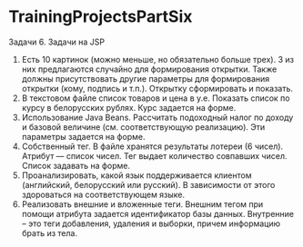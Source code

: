# TrainingProjectsPartSix

Задачи 6.
Задачи на JSP
1. Есть 10 картинок (можно меньше, но обязательно больше трех). 3 из них предлагаются случайно для  формирования открытки. Также должны присутствовать другие параметры для формирования открытки (кому, подпись и т.п.). Открытку сформировать и показать.
2. В текстовом файле список товаров и цена в у.е. Показать список по курсу в белорусских рублях. Курс задается на форме.
3. Использование Java Beans. Рассчитать подоходный налог по доходу и базовой величине (см. соответствующую реализацию). Эти параметры задается на форме.
4. Собственный тег. В файле хранятся результаты лотереи (6 чисел). Атрибут — список чисел. Тег выдает количество совпавших чисел. Список задавать на форме.
5. Проанализировать, какой язык поддерживается клиентом (английский, белорусский или русский). В зависимости от этого здороваться на соответствующем языке.
6. Реализовать внешние и вложенные теги. Внешним тегом при помощи атрибута задается идентификатор базы данных. Внутренние – это теги добавления, удаления и выборки, причем информацию брать из тела.
